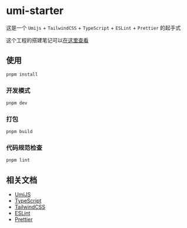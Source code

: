 # umi-starter

这是一个 `Umijs` + `TailwindCSS` + `TypeScript` + `ESLint` + `Prettier` 的起手式

这个工程的搭建笔记可以[在这里查看](https://welives.github.io/blog/front-end/engineering/umijs.html)

## 使用

```sh
pnpm install
```

### 开发模式

```sh
pnpm dev
```

### 打包

```sh
pnpm build
```

### 代码规范检查

```sh
pnpm lint
```

## 相关文档

- [UmiJS](https://umijs.org/)
- [TypeScript](https://www.tslang.cn/)
- [TailwindCSS](https://tailwind.nodejs.cn/)
- [ESLint](https://eslint.nodejs.cn/)
- [Prettier](https://prettier.nodejs.cn/)
